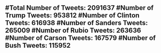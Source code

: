 #Total Number of Tweets: 2091637 
#Number of Trump Tweets: 953812
#Number of Clinton Tweets: 616938
#Number of Sanders Tweets: 265009
#Number of Rubio Tweets: 263636
#Number of Carson Tweets: 167579
#Number of Bush Tweets: 115952
---

